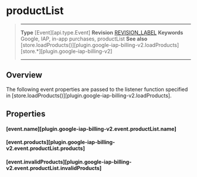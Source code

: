 # productList

> --------------------- ------------------------------------------------------------------------------------------
> __Type__              [Event][api.type.Event]
> __Revision__          [REVISION_LABEL](REVISION_URL)
> __Keywords__          Google, IAP, in-app purchases, productList
> __See also__			[store.loadProducts()][plugin.google-iap-billing-v2.loadProducts]
>						[store.*][plugin.google-iap-billing-v2]
> --------------------- ------------------------------------------------------------------------------------------

## Overview

The following event properties are passed to the listener function specified in [store.loadProducts()][plugin.google-iap-billing-v2.loadProducts].


## Properties

#### [event.name][plugin.google-iap-billing-v2.event.productList.name]

#### [event.products][plugin.google-iap-billing-v2.event.productList.products]

#### [event.invalidProducts][plugin.google-iap-billing-v2.event.productList.invalidProducts]
